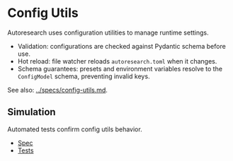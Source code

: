# Config Utils

Autoresearch uses configuration utilities to manage runtime settings.

- Validation: configurations are checked against Pydantic schema before use.
- Hot reload: file watcher reloads `autoresearch.toml` when it changes.
- Schema guarantees: presets and environment variables resolve to the
  `ConfigModel` schema, preventing invalid keys.

See also: [../specs/config-utils.md](../specs/config-utils.md).

## Simulation

Automated tests confirm config utils behavior.

- [Spec](../specs/config-utils.md)
- [Tests](../../tests/unit/test_config_reload.py)
